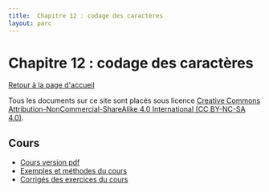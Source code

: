 ```yaml
---
title:  Chapitre 12 : codage des caractères
layout: parc
---
```




# Chapitre 12 : codage des caractères

[Retour à la page d'accueil](https://parc-nsi.github.io/premiere-nsi/index.html)

Tous les documents sur ce site sont   placés sous licence [Creative Commons Attribution-NonCommercial-ShareAlike 4.0 International (CC BY-NC-SA 4.0)](https://creativecommons.org/licenses/by-nc-sa/4.0/).



## Cours 

* [Cours version pdf](chapitre12/cours/NSI-CodageCaracteres-2020V1.pdf)
* [Exemples et méthodes du cours ]()
* [Corrigés des exercices du cours]()



